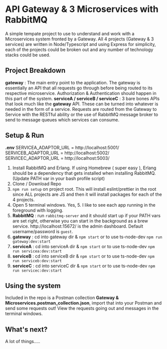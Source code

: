 # API Gateway & 3 Microservices with RabbitMQ
A simple tempate project to use to understand and work with a Microservices system fronted by a Gateway.  All 4 projects (Gateway & 3 services) are written in Node/Typescript and using Express for simplicity, each of the projects could be broken out and any number of technology stacks could be used.

## Project Breakdown
**gateway** : The main entry point to the application.  The gateway is essentially an API that all requests go through before being routed to its respective microservice.  Authorization & Authentication should happen in this part of the system.
**serviceA / serviceB / serviceC** : 3 bare bones APIs that look much like the **gateway** API.  These can be turned into whatever is needed in the form of a service.  Requests are routed from the Gateway to Service with the RESTful ability or the use of RabbitMQ message broker to send to message queues which services can consume.


## Setup & Run

**.env**
SERVICEA_ADAPTOR_URL = http://localhost:5001/
SERVICEB_ADAPTOR_URL = http://localhost:5002/
SERVICEC_ADAPTOR_URL = http://localhost:5003/

1. Install RabbitMQ and Erlang.  If using Homebrew ( super easy ), Erlang should be a dependency that gets installed when installing RabbitMQ.  (Update PATH var in your bash profile script)
2. Clone / Download Repo
3. `npm run setup` on project root.  This will install eslint/prettier in the root since ALL projects are JS and then it will install packages for each of the 4 projects.
4. Open 5 terminal windows. Yes, 5.  I like to see each app running in the foreground with logging.
5. **RabbitMQ** : run `rabbitmq-server` and it should start up if your PATH vars are set right, otherwise you can start in the background as a brew service.  http://localhost:15672/ is the admin dashboard.  Default username/password is `guest`.
6. **gateway** : cd into gateway dir & `npm start` or to use ts-node-dev `npm run gateway:dev:start`
7. **serviceA** : cd into serviceA dir & `npm start` or to use ts-node-dev `npm run servicea:dev:start`
8. **serviceB** : cd into serviceB dir & `npm start` or to use ts-node-dev `npm run serviceb:dev:start`
9. **serviceC** : cd into serviceC dir & `npm start` or to use ts-node-dev `npm run servicec:dev:start`

## Using the system
Included in the repo is a Postman collection **Gateway & Microservices.postman_collection.json**, import that into your Postman and send some requests out!
View the requests going out and messages in the terminal windows.

## What's next?
A lot of things.....


